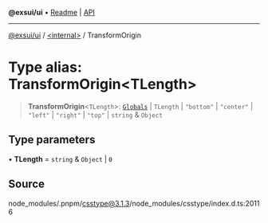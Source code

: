 **@exsui/ui** • [Readme](../../README.md) \| [API](../../globals.md)

***

[@exsui/ui](../../README.md) / [\<internal\>](../README.md) / TransformOrigin

# Type alias: TransformOrigin\<TLength\>

> **TransformOrigin**\<`TLength`\>: [`Globals`](Globals.md) \| `TLength` \| `"bottom"` \| `"center"` \| `"left"` \| `"right"` \| `"top"` \| `string` & `Object`

## Type parameters

• **TLength** = `string` & `Object` \| `0`

## Source

node\_modules/.pnpm/csstype@3.1.3/node\_modules/csstype/index.d.ts:20116
